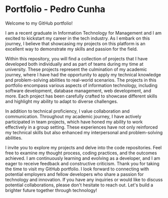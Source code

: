 # Portfolio - Pedro Cunha

Welcome to my GitHub portfolio!

I am a recent graduate in Information Technology for Management and I am excited to kickstart my career in the tech industry. As I embark on this journey, I believe that showcasing my projects on this platform is an excellent way to demonstrate my skills and passion for the field.

Within this repository, you will find a collection of projects that I have developed both individually and as part of teams during my time at university. These projects represent the culmination of my academic journey, where I have had the opportunity to apply my technical knowledge and problem-solving abilities to real-world scenarios. The projects in this portfolio encompass various aspects of information technology, including software development, database management, web development, and more. Each project has been carefully crafted to showcase different skills and highlight my ability to adapt to diverse challenges. 

In addition to technical proficiency, I value collaboration and communication. Throughout my academic journey, I have actively participated in team projects, which have honed my ability to work effectively in a group setting. These experiences have not only reinforced my technical skills but also enhanced my interpersonal and problem-solving abilities.

I invite you to explore my projects and delve into the code repositories. Feel free to examine my thought process, coding practices, and the outcomes achieved. I am continuously learning and evolving as a developer, and I am eager to receive feedback and constructive criticism. Thank you for taking the time to visit my GitHub portfolio. I look forward to connecting with potential employers and fellow developers who share a passion for technology and innovation. If you have any inquiries or would like to discuss potential collaborations, please don't hesitate to reach out. Let's build a brighter future together through technology!
